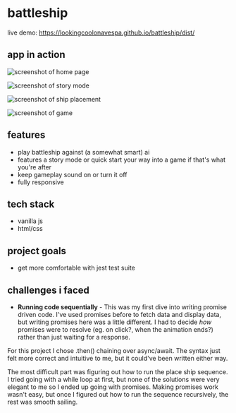 # battleship
live demo: https://lookingcoolonavespa.github.io/battleship/dist/

## app in action
![screenshot of home page](https://i.postimg.cc/9X8KJ9Ms/Screenshot-from-2021-12-31-17-15-25.png)

![screenshot of story mode](https://i.postimg.cc/nrPWzygn/Screenshot-from-2021-12-31-17-19-26.png)

![screenshot of ship placement](https://i.postimg.cc/65FSNNC0/Screenshot-from-2021-12-31-17-16-13.png)

![screenshot of game](https://i.postimg.cc/HsrKKL8n/Screenshot-from-2021-12-31-17-16-30.png)

## features
- play battleship against (a somewhat smart) ai
- features a story mode or quick start your way into a game if that's what you're after
- keep gameplay sound on or turn it off
- fully responsive

## tech stack
- vanilla js
- html/css

## project goals
- get more comfortable with jest test suite

## challenges i faced
- **Running code sequentially** - This was my first dive into writing promise driven code. I've used promises before to fetch data and display data, but writing promises here was a little different. I had to decide _how_ promises were to resolve (eg. on click?, when the animation ends?) rather than just waiting for a response. 

For this project I chose .then() chaining over async/await. The syntax just felt more correct and intuitive to me, but it could've been written either way. 

The most difficult part was figuring out how to run the place ship sequence. I tried going with a while loop at first, but none of the solutions were very elegant to me so I ended up going with promises. Making promises work wasn't easy, but once I figured out how to run the sequence recursively, the rest was smooth sailing.
